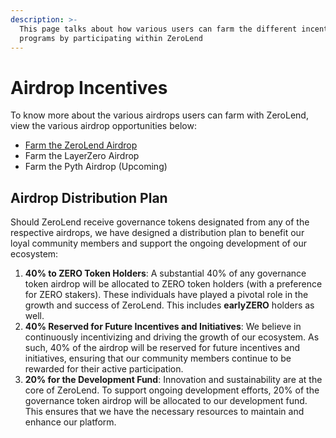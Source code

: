 ```yaml
---
description: >-
  This page talks about how various users can farm the different incentive
  programs by participating within ZeroLend
---
```


# Airdrop Incentives

To know more about the various airdrops users can farm with ZeroLend, view the various airdrop opportunities below:

* [Farm the ZeroLend Airdrop](engagement-for-potential-incentives.md)
* Farm the LayerZero Airdrop
* Farm the Pyth Airdrop (Upcoming)

## **Airdrop Distribution Plan**

Should ZeroLend receive governance tokens designated from any of the respective airdrops, we have designed a distribution plan to benefit our loyal community members and support the ongoing development of our ecosystem:

1. **40% to ZERO Token Holders**: A substantial 40% of any governance token airdrop will be allocated to ZERO token holders (with a preference for ZERO stakers). These individuals have played a pivotal role in the growth and success of ZeroLend. This includes **earlyZERO** holders as well.
2. **40% Reserved for Future Incentives and Initiatives**: We believe in continuously incentivizing and driving the growth of our ecosystem. As such, 40% of the airdrop will be reserved for future incentives and initiatives, ensuring that our community members continue to be rewarded for their active participation.
3. **20% for the Development Fund**: Innovation and sustainability are at the core of ZeroLend. To support ongoing development efforts, 20% of the governance token airdrop will be allocated to our development fund. This ensures that we have the necessary resources to maintain and enhance our platform.

